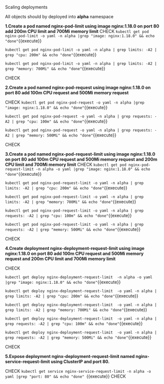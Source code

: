 Scaling deployments 

All objects should by deployed into **alpha** namespace


**1.Create a pod named nginx-pod-limit using image nginx:1.18.0 on port 80 add 200m CPU limit and 700Mi memory limit**
CHECK
`kubectl get pod nginx-pod-limit -o yaml -n alpha |grep "image: nginx:1.18.0" && echo "done"`{{execute}} 

`kubectl get pod nginx-pod-limit -o yaml -n alpha | grep limits: -A2 | grep "cpu: 200m" && echo "done"`{{execute}} 

`kubectl get pod nginx-pod-limit -o yaml -n alpha | grep limits: -A2 | grep "memory: 700Mi" && echo "done"`{{execute}} 

CHECK


**2.Create a pod named nginx-pod-request using image nginx:1.18.0 on port 80 add 100m CPU request and 500Mi memory request**

CHECK
`kubectl get pod nginx-pod-request -o yaml -n alpha |grep "image: nginx:1.18.0" && echo "done"`{{execute}} 

`kubectl get pod nginx-pod-request -o yaml -n alpha | grep requests: -A2 | grep "cpu: 100m" && echo "done"`{{execute}} 

`kubectl get pod nginx-pod-request -o yaml -n alpha | grep requests: -A2 | grep "memory: 500Mi" && echo "done"`{{execute}} 

CHECK

**3.Create a pod named nginx-pod-request-limit using image nginx:1.18.0 on port 80 add 100m CPU request and 500Mi memory request and 200m CPU limit and 700Mi memory limit**
CHECK
`kubectl get pod nginx-pod-request-limit -n alpha -o yaml |grep "image: nginx:1.18.0" && echo "done"`{{execute}} 

`kubectl get pod nginx-pod-request-limit -o yaml -n alpha | grep limits: -A2 | grep "cpu: 200m" && echo "done"`{{execute}} 

`kubectl get pod nginx-pod-request-limit -o yaml -n alpha | grep limits: -A2 | grep "memory: 700Mi" && echo "done"`{{execute}} 

`kubectl get pod nginx-pod-request-limit -o yaml -n alpha | grep requests: -A2 | grep "cpu: 100m" && echo "done"`{{execute}} 

`kubectl get pod nginx-pod-request-limit -o yaml -n alpha | grep requests: -A2 | grep "memory: 500Mi" && echo "done"`{{execute}} 

CHECK

**4.Create deployment  nginx-deployment-request-limit  using image nginx:1.18.0 on port 80 add 100m CPU request and 500Mi memory request and 200m CPU limit and 700Mi memory limit**

CHECK

`kubectl get deploy nginx-deployment-request-limit  -n alpha -o yaml |grep "image: nginx:1.18.0" && echo "done"`{{execute}} 

`kubectl get deploy nginx-deployment-request-limit  -o yaml -n alpha | grep limits: -A2 | grep "cpu: 200m" && echo "done"`{{execute}} 

`kubectl get deploy nginx-deployment-request-limit  -o yaml -n alpha | grep limits: -A2 | grep "memory: 700Mi" && echo "done"`{{execute}} 

`kubectl get deploy nginx-deployment-request-limit  -o yaml -n alpha | grep requests: -A2 | grep "cpu: 100m" && echo "done"`{{execute}} 

`kubectl get deploy nginx-deployment-request-limit  -o yaml -n alpha | grep requests: -A2 | grep "memory: 500Mi" && echo "done"`{{execute}} 

CHECK

**5.Expose deployment nginx-deployment-request-limit named nginx-service-request-limit using ClusterIP and port 80.**

CHECK
`kubectl get service nginx-service-request-limit -n alpha -o yaml |grep "port: 80" && echo "done" `{{execute}} 
CHECK